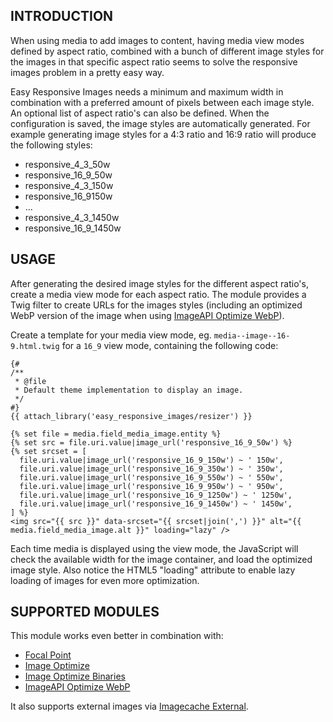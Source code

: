 INTRODUCTION
------------

When using media to add images to content, having media view modes defined by
aspect ratio, combined with a bunch of different image styles for the images in
that specific aspect ratio seems to solve the responsive images problem in a
pretty easy way.

Easy Responsive Images needs a minimum and maximum width in combination with a
preferred amount of pixels between each image style. An optional list of aspect
ratio's can also be defined. When the configuration is saved, the image styles
are automatically generated. For example generating image styles for a 4:3
ratio and 16:9 ratio will produce the following styles:

* responsive_4_3_50w
* responsive_16_9_50w
* responsive_4_3_150w
* responsive_16_9150w
* …
* responsive_4_3_1450w
* responsive_16_9_1450w


USAGE
------------

After generating the desired image styles for the different aspect ratio's,
create a media view mode for each aspect ratio. The module provides a Twig
filter to create URLs for the images styles (including an optimized WebP
version of the image when using
[ImageAPI Optimize WebP](https://www.drupal.org/project/imageapi_optimize_webp)).

Create a template for your media view mode, eg. `media--image--16-9.html.twig`
for a `16_9` view mode, containing the following code:

```
{#
/**
 * @file
 * Default theme implementation to display an image.
 */
#}
{{ attach_library('easy_responsive_images/resizer') }}

{% set file = media.field_media_image.entity %}
{% set src = file.uri.value|image_url('responsive_16_9_50w') %}
{% set srcset = [
  file.uri.value|image_url('responsive_16_9_150w') ~ ' 150w',
  file.uri.value|image_url('responsive_16_9_350w') ~ ' 350w',
  file.uri.value|image_url('responsive_16_9_550w') ~ ' 550w',
  file.uri.value|image_url('responsive_16_9_950w') ~ ' 950w',
  file.uri.value|image_url('responsive_16_9_1250w') ~ ' 1250w',
  file.uri.value|image_url('responsive_16_9_1450w') ~ ' 1450w',
] %}
<img src="{{ src }}" data-srcset="{{ srcset|join(',') }}" alt="{{ media.field_media_image.alt }}" loading="lazy" />

```

Each time media is displayed using the view mode, the JavaScript will check the
available width for the image container, and load the optimized image style.
Also notice the HTML5 "loading" attribute to enable lazy loading of images for
even more optimization.

SUPPORTED MODULES
------------

This module works even better in combination with:
* [Focal Point](https://www.drupal.org/project/focal_point)
* [Image Optimize](https://www.drupal.org/project/imageapi_optimize)
* [Image Optimize Binaries](https://www.drupal.org/project/imageapi_optimize_binaries)
* [ImageAPI Optimize WebP](https://www.drupal.org/project/imageapi_optimize_webp)

It also supports external images via [Imagecache External](https://www.drupal.org/project/imagecache_external).
